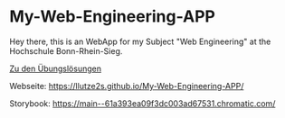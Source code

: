 # My-Web-Engineering-APP
Hey there,
this is an WebApp for my Subject "Web Engineering" at the Hochschule Bonn-Rhein-Sieg.

[Zu den Übungslösungen](Übungen/Inhaltsverzeichnis.md)

Webseite:  https://llutze2s.github.io/My-Web-Engineering-APP/

Storybook: https://main--61a393ea09f3dc003ad67531.chromatic.com/
